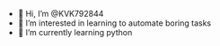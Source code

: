 - 👋 Hi, I’m @KVK792844
- 👀 I’m interested in learning to automate boring tasks
- 🌱 I’m currently learning python
